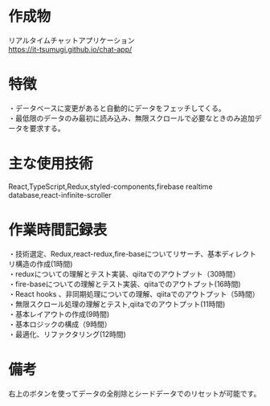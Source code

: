 # 作成物

リアルタイムチャットアプリケーション  
https://it-tsumugi.github.io/chat-app/

# 特徴

・データベースに変更があると自動的にデータをフェッチしてくる。  
・最低限のデータのみ最初に読み込み、無限スクロールで必要なときのみ追加データを要求する。  

# 主な使用技術

React,TypeScript,Redux,styled-components,firebase realtime database,react-infinite-scroller

# 作業時間記録表
・技術選定、Redux,react-redux,fire-baseについてリサーチ、基本ディレクトリ構造の作成(1時間)  
・reduxについての理解とテスト実装、qiitaでのアウトプット（30時間）  
・fire-baseについての理解とテスト実装、qiitaでのアウトプット(16時間)  
・React hooks 、非同期処理についての理解、qiitaでのアウトプット（5時間）  
・無限スクロール処理の理解とテスト,qiitaでのアウトプット(11時間)  
・基本レイアウトの作成(9時間)  
・基本ロジックの構成（9時間）  
・最適化、リファクタリング(12時間)  

# 備考

右上のボタンを使ってデータの全削除とシードデータでのリセットが可能です。
